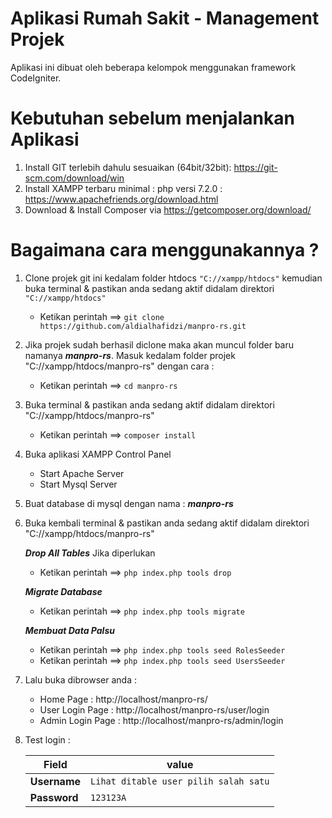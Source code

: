 # Aplikasi Rumah Sakit - Management Projek
Aplikasi ini dibuat oleh beberapa kelompok menggunakan framework CodeIgniter.

# Kebutuhan sebelum menjalankan Aplikasi
1. Install GIT terlebih dahulu sesuaikan (64bit/32bit): https://git-scm.com/download/win
2. Install XAMPP terbaru minimal : php versi 7.2.0 : https://www.apachefriends.org/download.html
3. Download & Install Composer via https://getcomposer.org/download/


# Bagaimana cara menggunakannya ?
1. Clone projek git ini kedalam folder htdocs ```"C://xampp/htdocs"``` kemudian buka terminal & pastikan anda sedang aktif didalam direktori ```"C://xampp/htdocs"```
	- Ketikan perintah ==> ```git clone https://github.com/aldialhafidzi/manpro-rs.git```
2. Jika projek sudah berhasil diclone maka akan muncul folder baru namanya ***manpro-rs***. Masuk kedalam folder projek "C://xampp/htdocs/manpro-rs" dengan cara :
	- Ketikan perintah ==> ```cd manpro-rs ```
3. Buka terminal & pastikan anda sedang aktif didalam direktori "C://xampp/htdocs/manpro-rs"
	- Ketikan perintah ==> ```composer install```
4. Buka aplikasi XAMPP Control Panel
	- Start Apache Server
	- Start Mysql Server
5. Buat database di mysql dengan nama : ***manpro-rs***
6. Buka kembali terminal & pastikan anda sedang aktif didalam direktori "C://xampp/htdocs/manpro-rs"

	***Drop All Tables*** Jika diperlukan
	- Ketikan perintah ==> ```php index.php tools drop```
	
	***Migrate Database***
	- Ketikan perintah ==> ```php index.php tools migrate```
	
	***Membuat Data Palsu***
	- Ketikan perintah ==> ```php index.php tools seed RolesSeeder```
	- Ketikan perintah ==> ```php index.php tools seed UsersSeeder```
	
7. Lalu buka dibrowser anda :
	- Home Page 		: http://localhost/manpro-rs/
	- User Login Page	: http://localhost/manpro-rs/user/login
	- Admin Login Page	: http://localhost/manpro-rs/admin/login
	
8. Test login :

	| Field  	| value 				|
	| ------------- | --------------------------------------|
	| **Username** 	| ```Lihat ditable user pilih salah satu``` 	|
	| **Password**  | ```123123A```  				|

